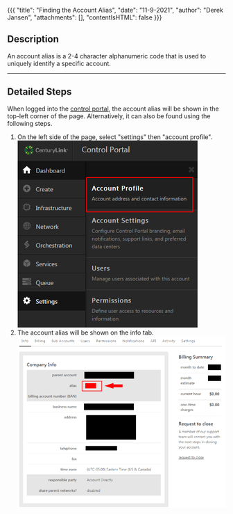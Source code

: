 {{{
  "title": "Finding the Account Alias",
  "date": "11-9-2021",
  "author": "Derek Jansen",
  "attachments": [],
  "contentIsHTML": false
}}}

## Description

An account alias is a 2-4 character alphanumeric code that is used to uniquely identify a specific account.

---
## Detailed Steps

When logged into the [control portal](//control.ctl.io), the account alias will be shown in the top-left corner of the page. Alternatively, it can also be found using the following steps.

1. On the left side of the page, select "settings" then "account profile".  
![Account Profile](../images/determine-control-portal-alias-01.png)
2. The account alias will be shown on the info tab.  
![Account alias](../images/determine-control-portal-alias-02.png)
